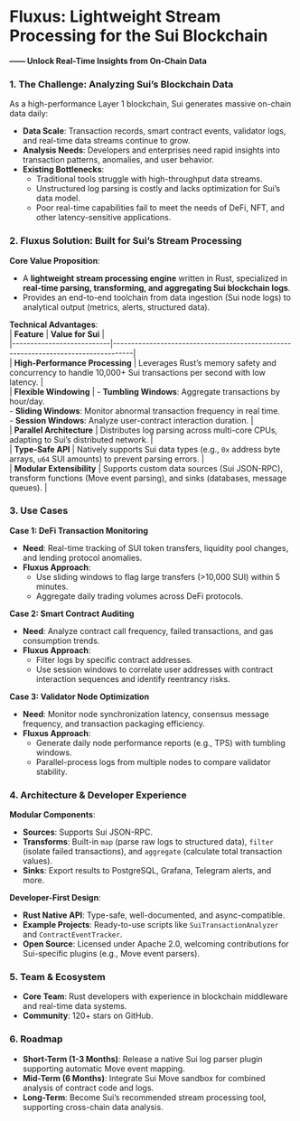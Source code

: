 # **Fluxus: Lightweight Stream Processing for the Sui Blockchain**

**—— Unlock Real-Time Insights from On-Chain Data**  


### **1. The Challenge: Analyzing Sui’s Blockchain Data**  
As a high-performance Layer 1 blockchain, Sui generates massive on-chain data daily:  
- **Data Scale**: Transaction records, smart contract events, validator logs, and real-time data streams continue to grow.  
- **Analysis Needs**: Developers and enterprises need rapid insights into transaction patterns, anomalies, and user behavior.  
- **Existing Bottlenecks**:  
  - Traditional tools struggle with high-throughput data streams.  
  - Unstructured log parsing is costly and lacks optimization for Sui’s data model.  
  - Poor real-time capabilities fail to meet the needs of DeFi, NFT, and other latency-sensitive applications.  


### **2. Fluxus Solution: Built for Sui’s Stream Processing**  
**Core Value Proposition**:  
- A **lightweight stream processing engine** written in Rust, specialized in **real-time parsing, transforming, and aggregating Sui blockchain logs**.  
- Provides an end-to-end toolchain from data ingestion (Sui node logs) to analytical output (metrics, alerts, structured data).  

**Technical Advantages**:  
| **Feature**               | **Value for Sui**                                                                 |  
|---------------------------|-----------------------------------------------------------------------------------|  
| **High-Performance Processing** | Leverages Rust’s memory safety and concurrency to handle 10,000+ Sui transactions per second with low latency. |  
| **Flexible Windowing**     | - **Tumbling Windows**: Aggregate transactions by hour/day.<br>- **Sliding Windows**: Monitor abnormal transaction frequency in real time.<br>- **Session Windows**: Analyze user-contract interaction duration. |  
| **Parallel Architecture**   | Distributes log parsing across multi-core CPUs, adapting to Sui’s distributed network. |  
| **Type-Safe API**          | Natively supports Sui data types (e.g., `0x` address byte arrays, `u64` SUI amounts) to prevent parsing errors. |  
| **Modular Extensibility**  | Supports custom data sources (Sui JSON-RPC), transform functions (Move event parsing), and sinks (databases, message queues). |  


### **3. Use Cases**

**Case 1: DeFi Transaction Monitoring**  
- **Need**: Real-time tracking of SUI token transfers, liquidity pool changes, and lending protocol anomalies.  
- **Fluxus Approach**:  
  - Use sliding windows to flag large transfers (>10,000 SUI) within 5 minutes.  
  - Aggregate daily trading volumes across DeFi protocols.  

**Case 2: Smart Contract Auditing**  
- **Need**: Analyze contract call frequency, failed transactions, and gas consumption trends.  
- **Fluxus Approach**:  
  - Filter logs by specific contract addresses.  
  - Use session windows to correlate user addresses with contract interaction sequences and identify reentrancy risks.  

**Case 3: Validator Node Optimization**  
- **Need**: Monitor node synchronization latency, consensus message frequency, and transaction packaging efficiency.  
- **Fluxus Approach**:  
  - Generate daily node performance reports (e.g., TPS) with tumbling windows.  
  - Parallel-process logs from multiple nodes to compare validator stability.  


### **4. Architecture & Developer Experience**

**Modular Components**:  
- **Sources**: Supports Sui JSON-RPC.  
- **Transforms**: Built-in `map` (parse raw logs to structured data), `filter` (isolate failed transactions), and `aggregate` (calculate total transaction values).  
- **Sinks**: Export results to PostgreSQL, Grafana, Telegram alerts, and more.  

**Developer-First Design**:  
- **Rust Native API**: Type-safe, well-documented, and async-compatible.  
- **Example Projects**: Ready-to-use scripts like `SuiTransactionAnalyzer` and `ContractEventTracker`.  
- **Open Source**: Licensed under Apache 2.0, welcoming contributions for Sui-specific plugins (e.g., Move event parsers).  


### **5. Team & Ecosystem**
- **Core Team**: Rust developers with experience in blockchain middleware and real-time data systems.  
- **Community**: 120+ stars on GitHub.

### **6. Roadmap**

- **Short-Term (1-3 Months)**: Release a native Sui log parser plugin supporting automatic Move event mapping.  
- **Mid-Term (6 Months)**: Integrate Sui Move sandbox for combined analysis of contract code and logs.  
- **Long-Term**: Become Sui’s recommended stream processing tool, supporting cross-chain data analysis.  
